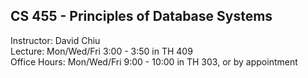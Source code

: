 ## CS 455 - Principles of Database Systems

Instructor: David Chiu\
Lecture: Mon/Wed/Fri 3:00 - 3:50 in TH 409\
Office Hours: Mon/Wed/Fri 9:00 - 10:00 in TH 303, or by appointment


<!-- David's schedule generator! Do not touch -->
<div id="schedule">&nbsp;</div>
<script type="text/javascript" src="../calendar.js"></script>
<script type="text/javascript" src="schedule.js"></script>
<!-- End -->
